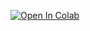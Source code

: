 [![Open In Colab](https://colab.research.google.com/assets/colab-badge.svg)](https://colab.research.google.com/drive/1UHhELsGNYVCb1TCjXKGFEpu4gMn65M_D?usp=sharing)
